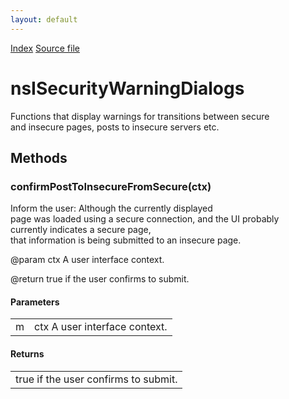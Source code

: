 ```yaml
---
layout: default
---
```

<div id='links'><a href="../index.html">Index</a>
<a href="http://dxr.mozilla.org/mozilla-central/source/security/manager/boot/public/nsISecurityWarningDialogs.idl">Source file</a>
</div>

# nsISecurityWarningDialogs #
  
Functions that display warnings for transitions between secure  
and insecure pages, posts to insecure servers etc.  
  

## Methods ##

### confirmPostToInsecureFromSecure(ctx) ###
  
 Inform the user: Although the currently displayed  
 page was loaded using a secure connection, and the UI probably  
 currently indicates a secure page,   
 that information is being submitted to an insecure page.  
  
 @param ctx A user interface context.  
  
 @return true if the user confirms to submit.  
  

#### Parameters ####

<table>

<tr>
<td>m</td>
<td>ctx A user interface context.  
</td>
</tr>

</table>

#### Returns ####

<table>

<tr>
<td>true if the user confirms to submit.  
</td>
</tr>

</table>
